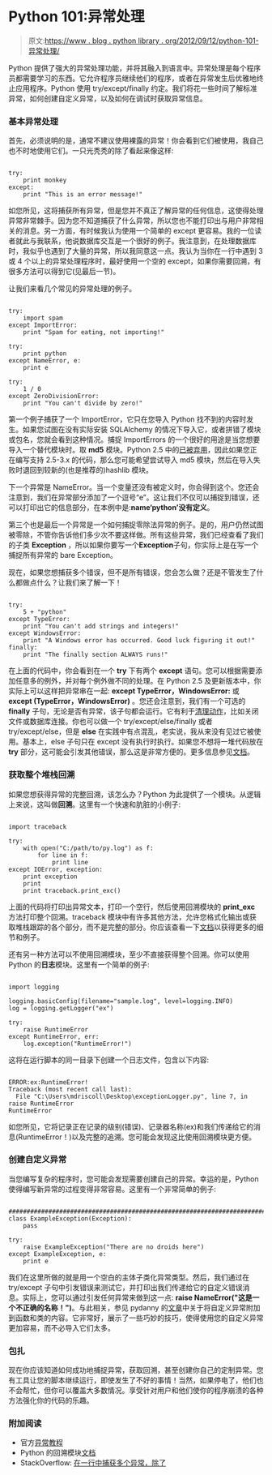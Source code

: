 # Python 101:异常处理

> 原文:[https://www . blog . python library . org/2012/09/12/python-101-异常处理/](https://www.blog.pythonlibrary.org/2012/09/12/python-101-exception-handling/)

Python 提供了强大的异常处理功能，并将其融入到语言中。异常处理是每个程序员都需要学习的东西。它允许程序员继续他们的程序，或者在异常发生后优雅地终止应用程序。Python 使用 try/except/finally 约定。我们将花一些时间了解标准异常，如何创建自定义异常，以及如何在调试时获取异常信息。

### 基本异常处理

首先，必须说明的是，通常不建议使用裸露的异常！你会看到它们被使用，我自己也不时地使用它们。一只光秃秃的除了看起来像这样:

```

try:
    print monkey
except:
    print "This is an error message!"

```

如您所见，这将捕获所有异常，但是您并不真正了解异常的任何信息，这使得处理异常非常棘手。因为您不知道捕获了什么异常，所以您也不能打印出与用户非常相关的消息。另一方面，有时候我认为使用一个简单的 except 更容易。我的一位读者就此与我联系，他说数据库交互是一个很好的例子。我注意到，在处理数据库时，我似乎也遇到了大量的异常，所以我同意这一点。我认为当你在一行中遇到 3 或 4 个以上的异常处理程序时，最好使用一个空的 except，如果你需要回溯，有很多方法可以得到它(见最后一节)。

让我们来看几个常见的异常处理的例子。

```

try:
    import spam
except ImportError:
    print "Spam for eating, not importing!"

try:
    print python
except NameError, e:
    print e

try:
    1 / 0
except ZeroDivisionError:
    print "You can't divide by zero!"

```

第一个例子捕获了一个 ImportError，它只在您导入 Python 找不到的内容时发生。如果您试图在没有实际安装 SQLAlchemy 的情况下导入它，或者拼错了模块或包名，您就会看到这种情况。捕捉 ImportErrors 的一个很好的用途是当您想要导入一个替代模块时。取 **md5** 模块。Python 2.5 中的[已被弃用](http://docs.python.org/library/md5.html)，因此如果您正在编写支持 2.5-3.x 的代码，那么您可能希望尝试导入 md5 模块，然后在导入失败时退回到较新的(也是推荐的)hashlib 模块。

下一个异常是 NameError。当一个变量还没有被定义时，你会得到这个。您还会注意到，我们在异常部分添加了一个逗号“e”。这让我们不仅可以捕捉到错误，还可以打印出它的信息部分，在本例中是:**name‘python’没有定义**。

第三个也是最后一个异常是一个如何捕捉零除法异常的例子。是的，用户仍然试图被零除，不管你告诉他们多少次不要这样做。所有这些异常，我们已经查看了我们的子类 **Exception** ，所以如果你要写一个**Exception**子句，你实际上是在写一个捕捉所有异常的 bare Exception。

现在，如果您想捕获多个错误，但不是所有错误，您会怎么做？还是不管发生了什么都做点什么？让我们来了解一下！

```

try:
    5 + "python"
except TypeError:
    print "You can't add strings and integers!"
except WindowsError:
    print "A Windows error has occurred. Good luck figuring it out!"
finally:
    print "The finally section ALWAYS runs!"

```

在上面的代码中，你会看到在一个 **try** 下有两个 **except** 语句。您可以根据需要添加任意多的例外，并对每个例外做不同的处理。在 Python 2.5 及更新版本中，你实际上可以这样把异常串在一起: **except TypeError，WindowsError:** 或 **except (TypeError，WindowsError)** 。您还会注意到，我们有一个可选的 **finally** 子句，无论是否有异常，该子句都会运行。它有利于[清理动作](http://docs.python.org/tutorial/errors.html#defining-clean-up-actions)，比如关闭文件或数据库连接。你也可以做一个 try/except/else/finally 或者 try/except/else，但是 **else** 在实践中有点混乱，老实说，我从来没有见过它被使用。基本上，else 子句只在 except 没有执行时执行。如果您不想将一堆代码放在 **try** 部分，这可能会引发其他错误，那么这是非常方便的。更多信息参见[文档](http://docs.python.org/tutorial/errors.html#handling-exceptions)。

### 获取整个堆栈回溯

如果您想获得异常的完整回溯，该怎么办？Python 为此提供了一个模块。从逻辑上来说，这叫做**回溯**。这里有一个快速和肮脏的小例子:

```

import traceback

try:
    with open("C:/path/to/py.log") as f:
        for line in f:
            print line
except IOError, exception:
    print exception
    print 
    print traceback.print_exc()

```

上面的代码将打印出异常文本，打印一个空行，然后使用回溯模块的 **print_exc** 方法打印整个回溯。traceback 模块中有许多其他方法，允许您格式化输出或获取堆栈跟踪的各个部分，而不是完整的部分。你应该查看一下[文档](http://docs.python.org/library/traceback.html)以获得更多的细节和例子。

还有另一种方法可以不使用回溯模块，至少不直接获得整个回溯。你可以使用 Python 的**日志**模块。这里有一个简单的例子:

```

import logging

logging.basicConfig(filename="sample.log", level=logging.INFO)
log = logging.getLogger("ex")

try:
    raise RuntimeError
except RuntimeError, err:
    log.exception("RuntimeError!")

```

这将在运行脚本的同一目录下创建一个日志文件，包含以下内容:

```

ERROR:ex:RuntimeError!
Traceback (most recent call last):
  File "C:\Users\mdriscoll\Desktop\exceptionLogger.py", line 7, in raise RuntimeError
RuntimeError 
```

如您所见，它将记录正在记录的级别(错误)、记录器名称(ex)和我们传递给它的消息(RuntimeError！)以及完整的追溯。您可能会发现这比使用回溯模块更方便。

### 创建自定义异常

当您编写复杂的程序时，您可能会发现需要创建自己的异常。幸运的是，Python 使得编写新异常的过程变得非常容易。这里有一个非常简单的例子:

```

########################################################################
class ExampleException(Exception):
    pass

try:
    raise ExampleException("There are no droids here")
except ExampleException, e:
    print e

```

我们在这里所做的就是用一个空白的主体子类化异常类型。然后，我们通过在 try/except 子句中引发错误来测试它，并打印出我们传递给它的自定义错误消息。实际上，您可以通过引发任何异常来做到这一点: **raise NameError("这是一个不正确的名称！")**。与此相关，参见 pydanny 的[文章](http://pydanny.com/attaching-custom-exceptions-to-functions-and-classes.html)中关于将自定义异常附加到函数和类的内容。它非常好，展示了一些巧妙的技巧，使得使用您的自定义异常更加容易，而不必导入它们太多。

### 包扎

现在你应该知道如何成功地捕捉异常，获取回溯，甚至创建你自己的定制异常。您有工具让您的脚本继续运行，即使发生了不好的事情！当然，如果停电了，他们也不会帮忙，但你可以覆盖大多数情况。享受针对用户和他们使你的程序崩溃的各种方法强化你的代码的乐趣。

### 附加阅读

*   官方[异常教程](http://docs.python.org/py3k/tutorial/errors.html)
*   Python 的回溯模块[文档](http://docs.python.org/library/traceback.html)
*   StackOverflow: [在一行中捕获多个异常，除了](http://stackoverflow.com/questions/6470428/catch-multiple-exceptions-in-one-line-except-block)